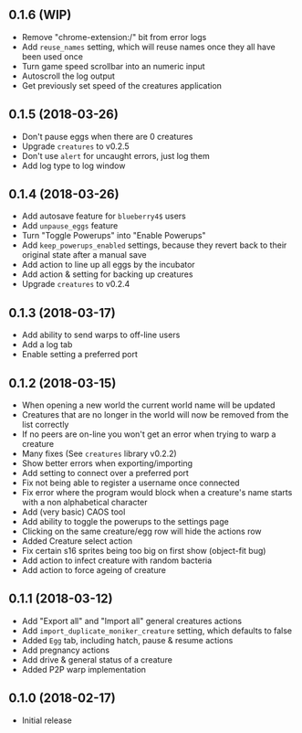 ## 0.1.6 (WIP)

* Remove "chrome-extension:/" bit from error logs
* Add `reuse_names` setting, which will reuse names once they all have been used once
* Turn game speed scrollbar into an numeric input
* Autoscroll the log output
* Get previously set speed of the creatures application

## 0.1.5 (2018-03-26)

* Don't pause eggs when there are 0 creatures
* Upgrade `creatures` to v0.2.5
* Don't use `alert` for uncaught errors, just log them
* Add log type to log window

## 0.1.4 (2018-03-26)

* Add autosave feature for `blueberry4$` users
* Add `unpause_eggs` feature
* Turn "Toggle Powerups" into "Enable Powerups"
* Add `keep_powerups_enabled` settings, because they revert back to their original state after a manual save
* Add action to line up all eggs by the incubator
* Add action & setting for backing up creatures
* Upgrade `creatures` to v0.2.4

## 0.1.3 (2018-03-17)

* Add ability to send warps to off-line users
* Add a log tab
* Enable setting a preferred port

## 0.1.2 (2018-03-15)

* When opening a new world the current world name will be updated
* Creatures that are no longer in the world will now be removed from the list correctly
* If no peers are on-line you won't get an error when trying to warp a creature
* Many fixes (See `creatures` library v0.2.2)
* Show better errors when exporting/importing
* Add setting to connect over a preferred port
* Fix not being able to register a username once connected
* Fix error where the program would block when a creature's name starts with a non alphabetical character
* Add (very basic) CAOS tool
* Add ability to toggle the powerups to the settings page
* Clicking on the same creature/egg row will hide the actions row
* Added Creature select action
* Fix certain s16 sprites being too big on first show (object-fit bug)
* Add action to infect creature with random bacteria
* Add action to force ageing of creature

## 0.1.1 (2018-03-12)

* Add "Export all" and "Import all" general creatures actions
* Add `import_duplicate_moniker_creature` setting, which defaults to false
* Added `Egg` tab, including hatch, pause & resume actions
* Add pregnancy actions
* Add drive & general status of a creature
* Added P2P warp implementation

## 0.1.0 (2018-02-17)

* Initial release
